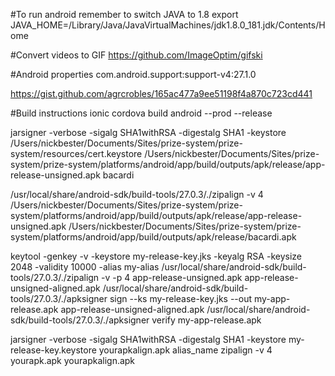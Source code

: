 #To run android remember to switch JAVA to 1.8
export JAVA_HOME=/Library/Java/JavaVirtualMachines/jdk1.8.0_181.jdk/Contents/Home

#Convert videos to GIF
https://github.com/ImageOptim/gifski

#Android properties
com.android.support:support-v4:27.1.0

https://gist.github.com/agrcrobles/165ac477a9ee51198f4a870c723cd441

#Build instructions
ionic cordova build android --prod --release

jarsigner -verbose -sigalg SHA1withRSA -digestalg SHA1 -keystore /Users/nickbester/Documents/Sites/prize-system/prize-system/resources/cert.keystore /Users/nickbester/Documents/Sites/prize-system/prize-system/platforms/android/app/build/outputs/apk/release/app-release-unsigned.apk bacardi

/usr/local/share/android-sdk/build-tools/27.0.3/./zipalign -v 4 /Users/nickbester/Documents/Sites/prize-system/prize-system/platforms/android/app/build/outputs/apk/release/app-release-unsigned.apk /Users/nickbester/Documents/Sites/prize-system/prize-system/platforms/android/app/build/outputs/apk/release/bacardi.apk


keytool -genkey -v -keystore my-release-key.jks -keyalg RSA -keysize 2048 -validity 10000 -alias my-alias
/usr/local/share/android-sdk/build-tools/27.0.3/./zipalign -v -p 4 app-release-unsigned.apk app-release-unsigned-aligned.apk
/usr/local/share/android-sdk/build-tools/27.0.3/./apksigner sign --ks my-release-key.jks --out my-app-release.apk app-release-unsigned-aligned.apk
/usr/local/share/android-sdk/build-tools/27.0.3/./apksigner verify my-app-release.apk

jarsigner -verbose -sigalg SHA1withRSA -digestalg SHA1 -keystore my-release-key.keystore    yourapkalign.apk alias_name
zipalign -v 4 yourapk.apk yourapkalign.apk